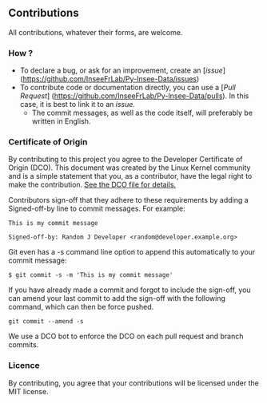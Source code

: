 ## Contributions

All contributions, whatever their forms, are welcome.

### How ?

* To declare a bug, or ask for an improvement, create an [*issue*] (https://github.com/InseeFrLab/Py-Insee-Data/issues)
* To contribute code or documentation directly, you can use a [*Pull Request*] (https://github.com/InseeFrLab/Py-Insee-Data/pulls). In this case, it is best to link it to an *issue*.
   * The commit messages, as well as the code itself, will preferably be written in English.

### Certificate of Origin

By contributing to this project you agree to the Developer Certificate of Origin (DCO). This document was created by the Linux Kernel community and is a simple statement that you, as a contributor, have the legal right to make the contribution. [See the DCO file for details.](DCO.txt)

Contributors sign-off that they adhere to these requirements by adding a Signed-off-by line to commit messages. For example:

```
This is my commit message

Signed-off-by: Random J Developer <random@developer.example.org>
```

Git even has a -s command line option to append this automatically to your commit message:
```
$ git commit -s -m 'This is my commit message'
```

If you have already made a commit and forgot to include the sign-off, you can amend your last commit to add the sign-off with the following command, which can then be force pushed.
```
git commit --amend -s
```

We use a DCO bot to enforce the DCO on each pull request and branch commits.


### Licence

By contributing, you agree that your contributions will be licensed under the MIT license.

